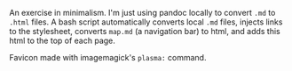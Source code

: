 An exercise in minimalism. I'm just using pandoc locally to convert `.md` to `.html` files. A bash script automatically converts local `.md` files, injects links to the stylesheet, converts `map.md` (a navigation bar) to html, and adds this html to the top of each page. 

Favicon made with imagemagick's `plasma:` command.